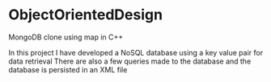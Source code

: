 # ObjectOrientedDesign

MongoDB clone using map in C++

In this project I have developed a NoSQL database using a key value pair for data retrieval
There are also a few queries made to the database and the database is persisted in an XML file
